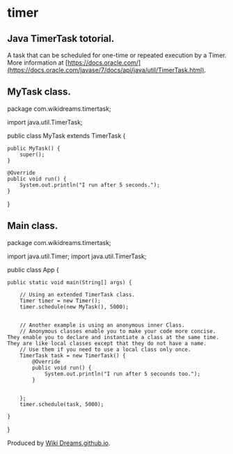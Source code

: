 # timer


## Java TimerTask totorial.


A task that can be scheduled for one-time or repeated execution by a Timer.
More information at [https://docs.oracle.com/](https://docs.oracle.com/javase/7/docs/api/java/util/TimerTask.html). 


## MyTask class.


package com.wikidreams.timertask;

import java.util.TimerTask;

public class MyTask extends TimerTask {

	public MyTask() {
		super();
	}

	@Override
	public void run() {
		System.out.println("I run after 5 seconds.");
	}

}


## Main class.


package com.wikidreams.timertask;

import java.util.Timer;
import java.util.TimerTask;

public class App {

	public static void main(String[] args) {

		// Using an extended TimerTask class.
		Timer timer = new Timer();
		timer.schedule(new MyTask(), 5000);


		// Another example is using an anonymous inner Class.
		// Anonymous classes enable you to make your code more concise. They enable you to declare and instantiate a class at the same time. They are like local classes except that they do not have a name.
		// Use them if you need to use a local class only once.
		TimerTask task = new TimerTask() {
			@Override
			public void run() {
				System.out.println("I run after 5 secounds too.");
			}


		};
		timer.schedule(task, 5000);

	}

}


Produced by [Wiki Dreams.github.io](https://WikiDreams.github.io/).